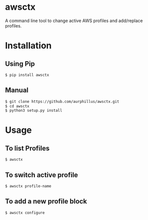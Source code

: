 # awsctx

A command line tool to change active AWS profiles and add/replace profiles.

# Installation

## Using Pip

```bash
$ pip install awsctx
```

## Manual 

```bash
$ git clone https://github.com/aurphillus/awsctx.git
$ cd awsctx
$ python3 setup.py install
```

# Usage

## To list Profiles
```bash
$ awsctx
```
## To switch active profile
```bash
$ awsctx profile-name
```

## To add a new profile block
```bash
$ awsctx configure
```
